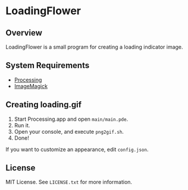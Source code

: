 LoadingFlower
=============


Overview
--------
LoadingFlower is a small program for creating a loading indicator image.


System Requirements
-------------------
- [Processing](http://processing.org/)
- [ImageMagick](http://www.imagemagick.org/script/index.php)


Creating loading.gif
--------------------
1. Start Processing.app and open `main/main.pde`.
2. Run it.
3. Open your console, and execute `png2gif.sh`.
4. Done!

If you want to customize an appearance, edit `config.json`.


License
-------
MIT License. See `LICENSE.txt` for more information.
